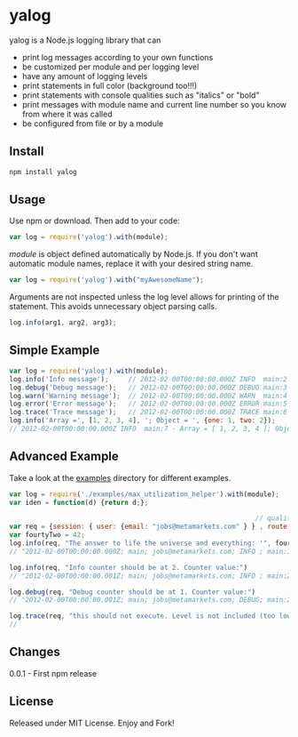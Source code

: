 yalog
===========

yalog is a Node.js logging library that can
* print log messages according to your own functions
* be customized per module and per logging level
* have any amount of logging levels
* print statements in full color (background too!!!)
* print statements with console qualities such as "italics" or "bold"
* print messages with module name and current line number so you know from where it was called
* be configured from file or by a module

Install
-----
```javascript
npm install yalog
```

Usage
-----
Use npm or download. Then add to your code:

```javascript
var log = require('yalog').with(module);
```

*module* is object defined automatically by Node.js. If you don't want automatic module names, replace it with your desired string name.

```javascript
var log = require('yalog').with("myAwesomeName");
```

Arguments are not inspected unless the log level allows for printing of the statement.  This avoids unnecessary object parsing calls.

```javascript
log.info(arg1, arg2, arg3);
```


Simple Example
--------------

```javascript
var log = require('yalog').with(module);
log.info('Info message');     // 2012-02-00T00:00:00.000Z INFO  main:2 - Info message
log.debug('Debug message');   // 2012-02-00T00:00:00.000Z DEBUG main:3 - Debug message
log.warn('Warning message');  // 2012-02-00T00:00:00.000Z WARN  main:4 - Warning message
log.error('Error message');   // 2012-02-00T00:00:00.000Z ERROR main:5 - Error message
log.trace('Trace message');   // 2012-02-00T00:00:00.000Z TRACE main:6 - Trace message
log.info('Array =', [1, 2, 3, 4], '; Object = ', {one: 1, two: 2});
// 2012-02-00T00:00:00.000Z INFO  main:7 - Array = [ 1, 2, 3, 4 ]; Object = { one: 1, two: 2 }
```


Advanced Example
---------------

Take a look at the [examples](github.com/schloerke/yalog/tree/master/examples) directory for different examples.

```javascript
var log = require('./examples/max_utilization_helper').with(module);
var iden = function(d) {return d;};

                                                              // qualifiers to make it a 'req' object
var req = {session: { user: {email: "jobs@metamarkets.com" } } , route: {}, res: {}, next: iden};
var fourtyTwo = 42;
log.info(req, "The answer to life the universe and everything: '", fourtyTwo, "'")
// "2012-02-00T00:00:00.000Z; main; jobs@metamarkets.com; INFO ; main:18; The answer to life the universe and everything: '!¿!fourtyTwo!¿!'; 1"

log.info(req, "Info counter should be at 2. Counter value:")
// "2012-02-00T00:00:00.001Z; main; jobs@metamarkets.com; INFO ; main:21; Info counter should be at 2. Counter value:; 2"

log.debug(req, "Debug counter should be at 1. Counter value:")
// "2012-02-00T00:00:00.001Z; main; jobs@metamarkets.com; DEBUG; main:24; Debug counter should be at 1. Counter value:; 1"

log.trace(req, "this should not execute. Level is not included (too low in stack)")
//
```


Changes
-------
0.0.1 - First npm release


License
-------
Released under MIT License. Enjoy and Fork!
